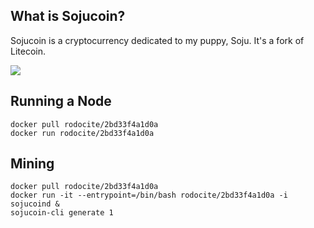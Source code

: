What is Sojucoin?
----------------

Sojucoin is a cryptocurrency dedicated to my puppy, Soju. It's a fork of Litecoin.

![](https://github.com/rodocite/sojucoin/blob/master/soju.jpg)

Running a Node
----------------
```
docker pull rodocite/2bd33f4a1d0a
docker run rodocite/2bd33f4a1d0a
```

Mining
----------------
```
docker pull rodocite/2bd33f4a1d0a
docker run -it --entrypoint=/bin/bash rodocite/2bd33f4a1d0a -i
sojucoind &
sojucoin-cli generate 1
```

